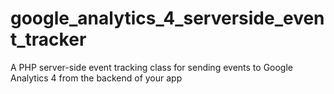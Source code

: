 # google_analytics_4_serverside_event_tracker
A PHP server-side event tracking class for sending events to Google Analytics 4 from the backend of your app
